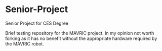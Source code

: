 # Senior-Project
Senior Project for CES Degree

Brief testing repository for the MAVRIC project. In my opinion not worth forking as it has no benefit without the appropriate hardware required by the MAVRIC robot.
